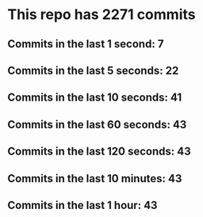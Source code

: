 # This repo has 2271 commits

## Commits in the last 1 second: 7
## Commits in the last 5 seconds: 22
## Commits in the last 10 seconds: 41
## Commits in the last 60 seconds: 43
## Commits in the last 120 seconds: 43
## Commits in the last 10 minutes: 43
## Commits in the last 1 hour: 43
